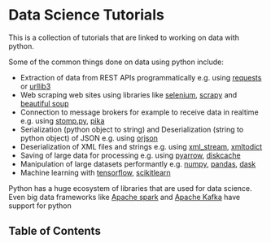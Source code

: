 # Data Science Tutorials

This is a collection of tutorials that are linked to working on data with python.

Some of the common things done on data using python include:

- Extraction of data from REST APIs programmatically e.g. using [requests](https://pypi.org/project/requests/) or [urllib3](https://pypi.org/project/urllib3/)
- Web scraping web sites using libraries like [selenium](https://selenium-python.readthedocs.io/), [scrapy](https://scrapy.org/) and [beautiful soup](https://www.crummy.com/software/BeautifulSoup/)
- Connection to message brokers for example to receive data in realtime e.g. using [stomp.py](https://pypi.org/project/stomp.py/), [pika](https://pika.readthedocs.io/en/stable/)
- Serialization (python object to string) and Deserialization (string to python object) of JSON e.g. using [orjson](https://pypi.org/project/orjson/)
- Deserialization of XML files and strings e.g. using [xml_stream](https://pypi.org/project/xml-stream/), [xmltodict](https://pypi.org/project/xmltodict/)
- Saving of large data for processing e.g. using [pyarrow](https://pypi.org/project/pyarrow/), [diskcache](https://pypi.org/project/diskcache/)
- Manipulation of large datasets performantly e.g. [numpy](https://numpy.org/), [pandas](https://pandas.pydata.org/), [dask](https://dask.org/)
- Machine learning with [tensorflow](https://www.tensorflow.org/), [scikitlearn](https://scikit-learn.org/)

Python has a huge ecosystem of libraries that are used for data science. Even big data frameworks like [Apache spark](https://spark.apache.org/) and [Apache Kafka](https://kafka.apache.org/) have support for python

## Table of Contents
